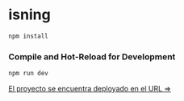 # isning

```sh
npm install
```
### Compile and Hot-Reload for Development

```sh
npm run dev
```

[El proyecto se encuentra deployado en el URL =>](https://isning.vercel.app/)


